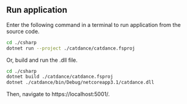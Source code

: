 ## Run application
Enter the following command in a terminal to run application from the source code.

```bash
cd ./csharp
dotnet run --project ./catdance/catdance.fsproj
```


Or, build and run the .dll file.

```bash
cd ./csharp
dotnet build ./catdance/catdance.fsproj
dotnet ./catdance/bin/Debug/netcoreapp3.1/catdance.dll
```

Then, navigate to https://localhost:5001/.
